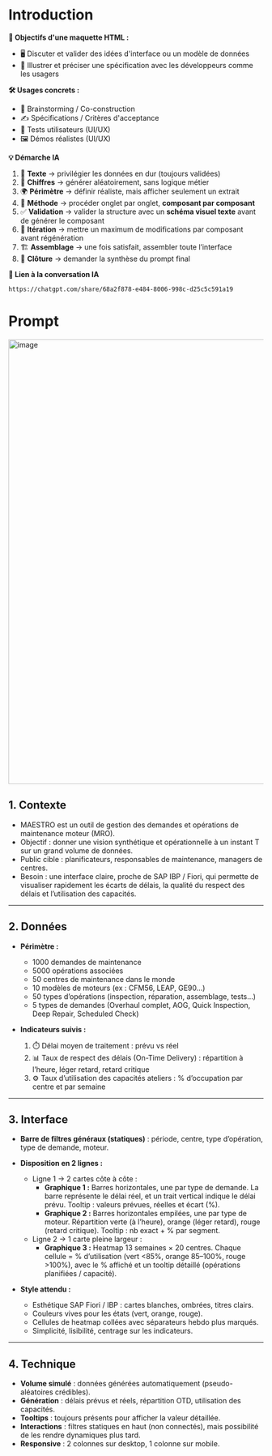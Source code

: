 # Introduction

**📌 Objectifs d'une maquette HTML :**

- 🖥️ Discuter et valider des idées d'interface ou un modèle de données
- 📑 Illustrer et préciser une spécification avec les développeurs comme les usagers

**🛠 Usages concrets :**

- 🎨 Brainstorming / Co-construction
- ✍️ Spécifications / Critères d'acceptance
- 👥 Tests utilisateurs (UI/UX)
- 🖼️ Démos réalistes (UI/UX)

**💡 Démarche IA**

1. 📝 **Texte** → privilégier les données en dur (toujours validées)  
2. 🎲 **Chiffres** → générer aléatoirement, sans logique métier  
3. 🌍 **Périmètre** → définir réaliste, mais afficher seulement un extrait  
4. 📑 **Méthode** → procéder onglet par onglet, **composant par composant**  
5. ✅ **Validation** → valider la structure avec un **schéma visuel texte** avant de générer le composant  
6. 🔧 **Itération** → mettre un maximum de modifications par composant avant régénération  
7. 🏗️ **Assemblage** → une fois satisfait, assembler toute l’interface  
8. 📜 **Clôture** → demander la synthèse du prompt final  


**🤖 Lien à la conversation IA**
```
https://chatgpt.com/share/68a2f878-e484-8006-998c-d25c5c591a19
```

# Prompt

<img width="1189" height="878" alt="image" src="https://github.com/user-attachments/assets/11df08f2-6cf8-4e47-a2cd-2b1383cd89ca" />

## 1. Contexte
- MAESTRO est un outil de gestion des demandes et opérations de maintenance moteur (MRO).
- Objectif : donner une vision synthétique et opérationnelle à un instant T sur un grand volume de données.  
- Public cible : planificateurs, responsables de maintenance, managers de centres.
- Besoin : une interface claire, proche de SAP IBP / Fiori, qui permette de visualiser rapidement les écarts de délais, la qualité du respect des délais et l’utilisation des capacités.

---

## 2. Données
- **Périmètre :**
  - 1000 demandes de maintenance  
  - 5000 opérations associées  
  - 50 centres de maintenance dans le monde  
  - 10 modèles de moteurs (ex : CFM56, LEAP, GE90…)  
  - 50 types d’opérations (inspection, réparation, assemblage, tests…)  
  - 5 types de demandes (Overhaul complet, AOG, Quick Inspection, Deep Repair, Scheduled Check)

- **Indicateurs suivis :**
  1. ⏱️ Délai moyen de traitement : prévu vs réel
  2. 📊 Taux de respect des délais (On-Time Delivery) : répartition à l’heure, léger retard, retard critique
  3. ⚙️ Taux d’utilisation des capacités ateliers : % d’occupation par centre et par semaine

---

## 3. Interface
- **Barre de filtres généraux (statiques)** : période, centre, type d’opération, type de demande, moteur.  
- **Disposition en 2 lignes :**
  - Ligne 1 → 2 cartes côte à côte :  
    - **Graphique 1 :** Barres horizontales, une par type de demande. La barre représente le délai réel, et un trait vertical indique le délai prévu. Tooltip : valeurs prévues, réelles et écart (%).  
    - **Graphique 2 :** Barres horizontales empilées, une par type de moteur. Répartition verte (à l’heure), orange (léger retard), rouge (retard critique). Tooltip : nb exact + % par segment.
  - Ligne 2 → 1 carte pleine largeur :  
    - **Graphique 3 :** Heatmap 13 semaines × 20 centres. Chaque cellule = % d’utilisation (vert <85%, orange 85–100%, rouge >100%), avec le % affiché et un tooltip détaillé (opérations planifiées / capacité).

- **Style attendu :**
  - Esthétique SAP Fiori / IBP : cartes blanches, ombrées, titres clairs.  
  - Couleurs vives pour les états (vert, orange, rouge).  
  - Cellules de heatmap collées avec séparateurs hebdo plus marqués.  
  - Simplicité, lisibilité, centrage sur les indicateurs.

---

## 4. Technique
- **Volume simulé** : données générées automatiquement (pseudo-aléatoires crédibles).  
- **Génération** : délais prévus et réels, répartition OTD, utilisation des capacités.  
- **Tooltips** : toujours présents pour afficher la valeur détaillée.  
- **Interactions** : filtres statiques en haut (non connectés), mais possibilité de les rendre dynamiques plus tard.  
- **Responsive** : 2 colonnes sur desktop, 1 colonne sur mobile.  
